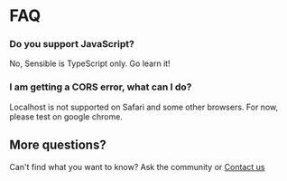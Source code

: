 # FAQ

### Do you support JavaScript?

No, Sensible is TypeScript only. Go learn it!

### I am getting a CORS error, what can I do?

Localhost is not supported on Safari and some other browsers. For now, please test on google chrome.

## More questions?

Can't find what you want to know? Ask the community or [Contact us](mailto:info@CodeFromAnywhere.com)
